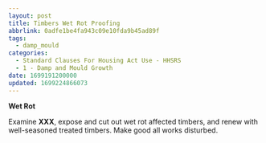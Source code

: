 ```yaml
---
layout: post
title: Timbers Wet Rot Proofing
abbrlink: 0adfe1be4fa943c09e10fda9b45ad89f
tags:
  - damp_mould
categories:
  - Standard Clauses For Housing Act Use - HHSRS
  - 1 - Damp and Mould Growth
date: 1699191200000
updated: 1699224866073
---
```


**Wet Rot**

Examine **XXX**, expose and cut out wet rot affected timbers, and renew with well-seasoned treated timbers. Make good all works disturbed.
